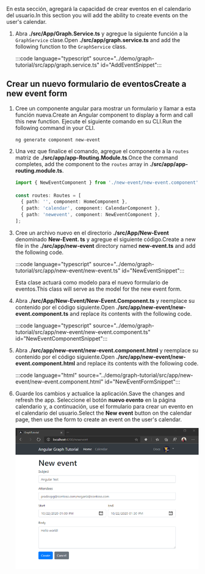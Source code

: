 <!-- markdownlint-disable MD002 MD041 -->

<span data-ttu-id="a032c-101">En esta sección, agregará la capacidad de crear eventos en el calendario del usuario.</span><span class="sxs-lookup"><span data-stu-id="a032c-101">In this section you will add the ability to create events on the user's calendar.</span></span>

1. <span data-ttu-id="a032c-102">Abra **./src/App/Graph.Service.ts** y agregue la siguiente función a la `GraphService` clase.</span><span class="sxs-lookup"><span data-stu-id="a032c-102">Open **./src/app/graph.service.ts** and add the following function to the `GraphService` class.</span></span>

    :::code language="typescript" source="../demo/graph-tutorial/src/app/graph.service.ts" id="AddEventSnippet":::

## <a name="create-a-new-event-form"></a><span data-ttu-id="a032c-103">Crear un nuevo formulario de eventos</span><span class="sxs-lookup"><span data-stu-id="a032c-103">Create a new event form</span></span>

1. <span data-ttu-id="a032c-104">Cree un componente angular para mostrar un formulario y llamar a esta función nueva.</span><span class="sxs-lookup"><span data-stu-id="a032c-104">Create an Angular component to display a form and call this new function.</span></span> <span data-ttu-id="a032c-105">Ejecute el siguiente comando en su CLI.</span><span class="sxs-lookup"><span data-stu-id="a032c-105">Run the following command in your CLI.</span></span>

    ```Shell
    ng generate component new-event
    ```

1. <span data-ttu-id="a032c-106">Una vez que finalice el comando, agregue el componente a la `routes` matriz de **./src/app/app-Routing.Module.ts**.</span><span class="sxs-lookup"><span data-stu-id="a032c-106">Once the command completes, add the component to the `routes` array in **./src/app/app-routing.module.ts**.</span></span>

    ```typescript
    import { NewEventComponent } from './new-event/new-event.component';

    const routes: Routes = [
      { path: '', component: HomeComponent },
      { path: 'calendar', component: CalendarComponent },
      { path: 'newevent', component: NewEventComponent },
    ];
    ```

1. <span data-ttu-id="a032c-107">Cree un archivo nuevo en el directorio **./src/App/New-Event** denominado **New-Event. ts** y agregue el siguiente código.</span><span class="sxs-lookup"><span data-stu-id="a032c-107">Create a new file in the **./src/app/new-event** directory named **new-event.ts** and add the following code.</span></span>

    :::code language="typescript" source="../demo/graph-tutorial/src/app/new-event/new-event.ts" id="NewEventSnippet":::

    <span data-ttu-id="a032c-108">Esta clase actuará como modelo para el nuevo formulario de eventos.</span><span class="sxs-lookup"><span data-stu-id="a032c-108">This class will serve as the model for the new event form.</span></span>

1. <span data-ttu-id="a032c-109">Abra **./src/App/New-Event/New-Event.Component.ts** y reemplace su contenido por el código siguiente.</span><span class="sxs-lookup"><span data-stu-id="a032c-109">Open **./src/app/new-event/new-event.component.ts** and replace its contents with the following code.</span></span>

    :::code language="typescript" source="../demo/graph-tutorial/src/app/new-event/new-event.component.ts" id="NewEventComponentSnippet":::

1. <span data-ttu-id="a032c-110">Abra **./src/app/new-event/new-event.component.html** y reemplace su contenido por el código siguiente.</span><span class="sxs-lookup"><span data-stu-id="a032c-110">Open **./src/app/new-event/new-event.component.html** and replace its contents with the following code.</span></span>

    :::code language="html" source="../demo/graph-tutorial/src/app/new-event/new-event.component.html" id="NewEventFormSnippet":::

1. <span data-ttu-id="a032c-111">Guarde los cambios y actualice la aplicación.</span><span class="sxs-lookup"><span data-stu-id="a032c-111">Save the changes and refresh the app.</span></span> <span data-ttu-id="a032c-112">Seleccione el botón **nuevo evento** en la página calendario y, a continuación, use el formulario para crear un evento en el calendario del usuario.</span><span class="sxs-lookup"><span data-stu-id="a032c-112">Select the **New event** button on the calendar page, then use the form to create an event on the user's calendar.</span></span>

    ![Captura de pantalla del nuevo formulario de eventos](images/create-event.png)
